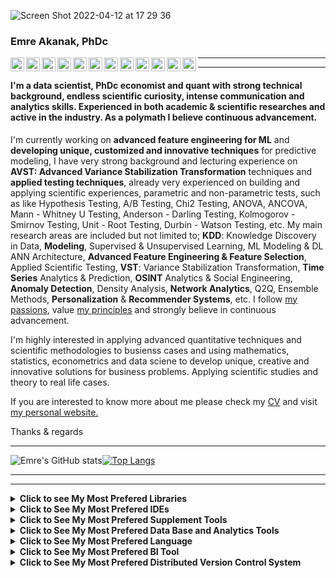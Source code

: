 ![Screen Shot 2022-04-12 at 17 29 36](https://user-images.githubusercontent.com/53918883/162985823-c4156881-576c-4898-a3d8-14e4a6d3bb59.png)



### Emre Akanak, PhDc



<p><a target="_blank" href="https://www.linkedin.com/in/emreakanak/">
  <img align="left" alt="LinkdeIN" width="22px" src="https://cdn.jsdelivr.net/npm/simple-icons@v3/icons/linkedin.svg"/>
</a>
  <a target="_blank" href="https://twitter.com/EmreAkanak">
  <img align="left" alt="Twitter" width="22px" src="https://cdn.jsdelivr.net/npm/simple-icons@v3/icons/twitter.svg"/>
<a target="_blank" href="https://public.tableau.com/app/profile/emreakanak">
  <img align="left" alt="Tableau" width="22px" src="https://cdn.jsdelivr.net/npm/simple-icons@v3/icons/tableau.svg"/>
</a>
 <a target="_blank" href="https://sites.google.com/view/emreakanak/portfolio?authuser=0">
  <img align="left" alt="Portfolio" width="22px" src="https://cdn.jsdelivr.net/npm/simple-icons@v3/icons/react.svg"/>
  </a>
  <a target="_blank" href="https://akanak.blogspot.com">
  <img align="left" alt="Blogger" width="22px" src="https://cdn.jsdelivr.net/npm/simple-icons@v3/icons/blogger.svg"/>
</a>
<a target="_blank" href="https://tedu.academia.edu/EmreAKANAK">
  <img align="left" alt="Academia" width="22px" src="https://cdn.jsdelivr.net/npm/simple-icons@v3/icons/academia.svg"/>
</a>
<a target="_blank" href="https://medium.com/@emreakanak">
  <img align="left" alt="Medium" width="22px" src="https://cdn.jsdelivr.net/npm/simple-icons@v3/icons/medium.svg"/>
</a>
    <a target="_blank" href="https://open.spotify.com/user/emreakanak">
  <img align="left" alt="Spotify" width="22px" src="https://cdn.jsdelivr.net/npm/simple-icons@v3/icons/spotify.svg"/>
 </a>
 <a target="_blank" href="https://www.instagram.com/emreakanak/">
 <img align="left" alt="Instagram" width="22px" src="https://cdn.jsdelivr.net/npm/simple-icons@v3/icons/instagram.svg"/>
 </a>
 <a target="_blank" href="mailto:dr.emre.akanak@gmail.com">
 <img align="left" alt="Gmail" width="22px" src="https://cdn.jsdelivr.net/npm/simple-icons@v3/icons/gmail.svg"/>
</a>
<a target="_blank" href="https://telegram.me/EmreAkanak">
  <img align="left" alt="Telegram" width="22px" src="https://cdn.jsdelivr.net/npm/simple-icons@v3/icons/telegram.svg"/>  
 </a>
<a target="_blank" href="https://api.whatsapp.com/send?phone=972587270983">
  <img align="left" alt="WhatsApp" width="22px" src="https://cdn.jsdelivr.net/npm/simple-icons@v3/icons/whatsapp.svg"/>  
 </a>
</a></p> 

------ 
---------------- 



#### I'm a data scientist, PhDc economist and quant with strong technical background, endless scientific curiosity, intense communication and analytics skills. Experienced in both academic & scientific researches and active in the industry. As a polymath I believe continuous advancement.

I'm currently working on **advanced feature engineering for ML** and **developing unique, customized and innovative techniques** for predictive modeling, I have very strong background and lecturing experience on **AVST: Advanced Variance Stabilization Transformation** techniques and **applied testing techniques**, already very experienced on building and applying scientific experiences, parametric and non-parametric tests, such as like Hypothesis Testing, A/B Testing, Chi2 Testing, ANOVA, ANCOVA, Mann - Whitney U Testing, Anderson - Darling Testing, Kolmogorov - Smirnov Testing, Unit - Root Testing, Durbin - Watson Testing, etc. My main research areas are included but not limited to; **KDD**: Knowledge Discovery in Data, **Modeling**, Supervised & Unsupervised Learning, ML Modeling & DL ANN Architecture, **Advanced Feature Engineering & Feature Selection**, Applied Scientific Testing, **VST**: Variance Stabilization Transformation, **Time Series** Analytics & Prediction, **OSINT** Analytics & Social Engineering, **Anomaly Detection**, Density Analysis, **Network Analytics**, Q2Q, Ensemble Methods, **Personalization** & **Recommender Systems**, etc. I follow <a href="https://sites.google.com/view/emreakanak/pursuite?authuser=0">my passions</a>, value <a href="https://sites.google.com/view/emreakanak/principles?authuser=0">my principles</a> and strongly believe in continuous advancement.


I'm highly interested in applying advanced quantitative techniques and scientific methodologies to busienss cases and using mathematics, statistics, econometrics and data sciene to develop unique, creative and innovative solutions for business problems. Applying scientific studies and theory to real life cases.

If you are interested to know more about me please check my <a href="https://drive.google.com/file/d/1vvIwqa5qqXGeklj6Lp08_Fj2FTXRJObg/view?usp=sharing">CV</a> and visit <a href="https://sites.google.com/view/emreakanak">my personal website.</a>

Thanks & regards

----------- 
 

![Emre's GitHub stats](https://github-readme-stats.vercel.app/api?username=EmreAkanak&show_icons=true&theme=transparent)[![Top Langs](https://github-readme-stats.vercel.app/api/top-langs/?username=EmreAkanak&layout=compact)](https://github.com/EmreAkanak/github-readme-stats)



--------- 
-------



<details>
  <summary><strong>Click to see My Most Prefered Libraries</strong></summary>
  <ol>

<p><a href="https://pytorch.org" target="_blank"><img src="https://img.shields.io/badge/-PyTorch-EE4C2C?logo=PyTorch&logoColor=fff"> <a href="https://www.tensorflow.org" target="_blank"><img src="https://img.shields.io/badge/-TensorFlow-FF6F00?logo=TensorFlow&logoColor=fff"> <a href="https://keras.io" target="_blank"><img src="https://img.shields.io/badge/-Keras-D00000?logo=Keras&logoColor=fff"> <a href="https://scikit-learn.org/stable/" target="_blank"><img src="https://img.shields.io/badge/-scikitlearn-F7931E?logo=scikit-learn&logoColor=fff"> <a href="https://plotly.com/" target="_blank"><img src="https://img.shields.io/badge/-Plotly-3F4F75?logo=Plotly&logoColor=fff"> <a href="https://pandas.pydata.org/" target="_blank"><img src="https://img.shields.io/badge/-Pandas-150458?logo=Pandas&logoColor=fff"> <a href="https://numpy.org" target="_blank"><img src="https://img.shields.io/badge/-NumPy-013243?logo=NumPy&logoColor=fff"> <a href="https://scipy.org" target="_blank"><img src="https://img.shields.io/badge/-SciPy-8CAAE6?logo=SciPy&logoColor=fff"> <a href="https://www.sympy.org/en/index.html" target="_blank"><img src="https://img.shields.io/badge/-SymPy-3B5526?logo=SymPy&logoColor=fff"> <a href="https://opencv.org" target="_blank"><img src="https://img.shields.io/badge/-OpenCV-5C3EE8?logo=OpenCV&logoColor=fff"></a></p> 

    

  </ol>
</details>


<details>
  <summary><strong>Click to See My Most Prefered IDEs</strong></summary>
  <ol>

<p><a href="https://jupyter.org" target="_blank"><img src="https://img.shields.io/badge/-Jupyter-F37636?logo=Jupyter&logoColor=fff"> <a href="https://colab.research.google.com" target="_blank"><img src="https://img.shields.io/badge/-Colab-F9AB00?logo=Colab&logoColor=fff"> <a href="https://code.visualstudio.com" target="_blank"><img src="https://img.shields.io/badge/-VisualStudioCode-007ACC?logo=VisualStudioCode&logoColor=fff"> <a href="https://www.anaconda.com" target="_blank"><img src="https://img.shields.io/badge/-Anaconda-44A833?logo=Spyder&logoColor=fff"> <a href="https://www.jetbrains.com/pycharm/" target="_blank"><img src="https://img.shields.io/badge/-PyCharm-000000?logo=PyCharm&logoColor=fff"> <a href="https://www.spyder-ide.org" target="_blank"><img src="https://img.shields.io/badge/-Spyder-FF0000?logo=Spyder&logoColor=fff"></a></p>  

  

</ol>
</details>

<details>
  <summary><strong>Click to See My Most Prefered Supplement Tools</strong></summary>
  <ol>

<p><a href="https://html5.org" target="_blank"><img src="https://img.shields.io/badge/-HTML-e34f26?logo=html5&logoColor=fff"> <a href="https://www.microsoft.com/en-ww/microsoft-365/excel" target="_blank"><img src="https://img.shields.io/badge/-MicrosoftExcel-217346?logo=MicrosoftExcel&logoColor=fff"> <a href="https://marketingplatform.google.com/about/analytics/" target="_blank"><img src="https://img.shields.io/badge/-GoogleAnalytics-E37400?logo=Google-Analytics&logoColor=fff"></a></p> 
  
</ol>
</details>


<details>
  <summary><strong>Click to See My Most Prefered Data Base and Analytics Tools</strong></summary>
  <ol>


<p><a href="https://www.postgresql.org" target="_blank"><img src="https://img.shields.io/badge/-PostgreSQL-4169E1?logo=PostgreSQL&logoColor=fff"> <a href="https://www.mysql.com" target="_blank"><img src="https://img.shields.io/badge/-MySQL-4479A1?logo=MySQL&logoColor=fff"></a> <a href="https://www.sqlite.org/index.html" target="_blank"><img src="https://img.shields.io/badge/-SQLite-003B57?logo=SQLite&logoColor=fff"></a></p> 
    
    
    
</ol>
</details>

<details>
  <summary><strong>Click to See My Most Prefered Language</strong></summary>
  <ol>

<p><a href="https://www.python.org" target="_blank"><img src="https://img.shields.io/badge/-Python-3776AB?logo=Python&logoColor=fff"></a></p>

</ol>
</details>


<details>
  <summary><strong>Click to See My Most Prefered BI Tool</strong></summary>
  <ol>


<p><a href="https://www.tableau.com" target="_blank"><img src="https://img.shields.io/badge/-Tableau-e97627?logo=Tableau&logoColor=fff"></a></p>  

    

  </ol>
</details>




<details>
  <summary><strong>Click to See My Most Prefered Distributed Version Control System</strong></summary>
  <ol>

<p><a href="https://git-scm.com" target="_blank"><img src="https://img.shields.io/badge/-Git-F05032?logo=Git&logoColor=fff"></a></p> 

</ol>
</details>

 
